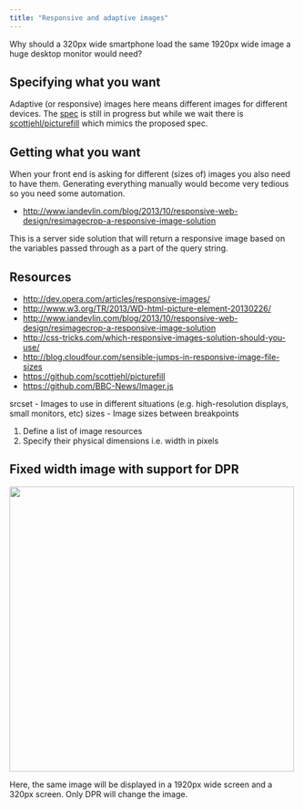 ```yaml
---
title: "Responsive and adaptive images"
---
```



Why should a 320px wide smartphone load the same 1920px wide image a huge desktop monitor would need?

## Specifying what you want

Adaptive (or responsive) images here means different images for different devices. The [<picture> spec](http://www.w3.org/TR/2013/WD-html-picture-element-20130226/) is still in progress but while we wait there is [scottjehl/picturefill](https://github.com/scottjehl/picturefill) which mimics the proposed spec.

## Getting what you want

When your front end is asking for different (sizes of) images you also need to have them. Generating everything manually would become very tedious so you need some automation.

- http://www.iandevlin.com/blog/2013/10/responsive-web-design/resimagecrop-a-responsive-image-solution

This is a server side solution that will return a responsive image based on the variables passed through as a part of the query string.

## Resources

- http://dev.opera.com/articles/responsive-images/
- http://www.w3.org/TR/2013/WD-html-picture-element-20130226/
- http://www.iandevlin.com/blog/2013/10/responsive-web-design/resimagecrop-a-responsive-image-solution
- http://css-tricks.com/which-responsive-images-solution-should-you-use/
- http://blog.cloudfour.com/sensible-jumps-in-responsive-image-file-sizes
- https://github.com/scottjehl/picturefill
- https://github.com/BBC-News/Imager.js


srcset - Images to use in different situations (e.g. high-resolution displays, small monitors, etc)
sizes - Image sizes between breakpoints

1. Define a list of image resources
2. Specify their physical dimensions i.e. width in pixels


## Fixed width image with support for DPR

<img src="cat-500px.jpg"
	srcset="cat-750px.jpg 1.5x, cat-1000px.jpg 2x"
	width="500px" alt="">

Here, the same image will be displayed in a 1920px wide screen and a 320px screen. Only DPR will change the image.

